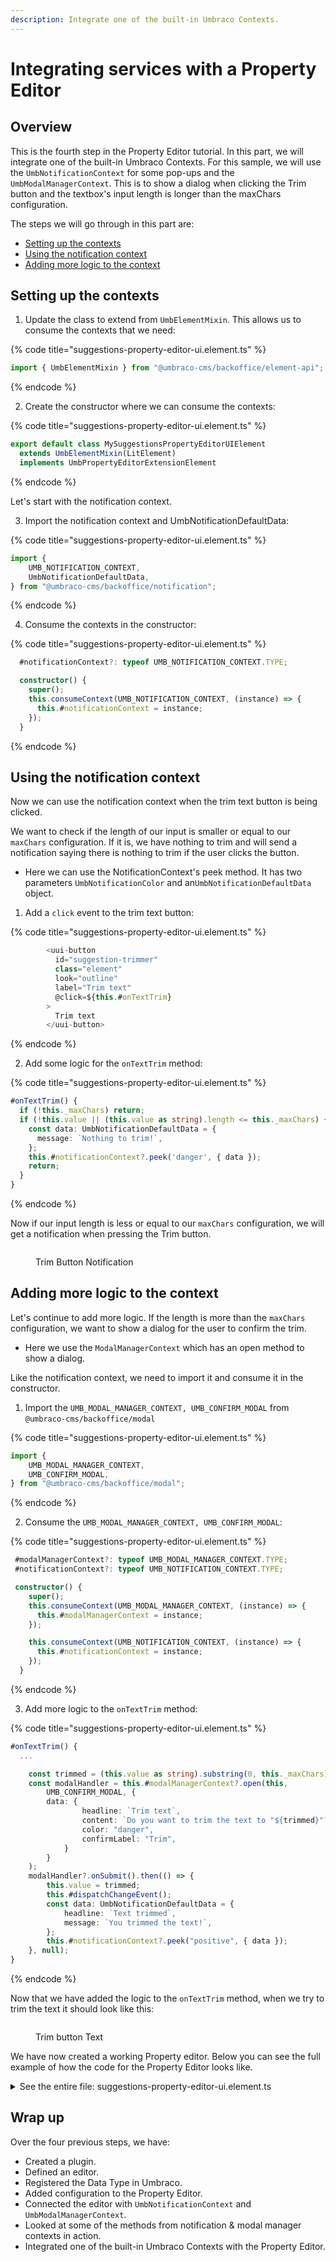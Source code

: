 ```yaml
---
description: Integrate one of the built-in Umbraco Contexts.
---
```


# Integrating services with a Property Editor

## Overview

This is the fourth step in the Property Editor tutorial. In this part, we will integrate one of the built-in Umbraco Contexts. For this sample, we will use the `UmbNotificationContext` for some pop-ups and the `UmbModalManagerContext`. This is to show a dialog when clicking the Trim button and the textbox's input length is longer than the maxChars configuration.

The steps we will go through in this part are:

* [Setting up the contexts](integrating-services-with-a-property-editor.md#setting-up-the-contexts)
* [Using the notification context](integrating-services-with-a-property-editor.md#using-the-notification-context)
* [Adding more logic to the context](integrating-services-with-a-property-editor.md#adding-more-logic-to-the-context)

## Setting up the contexts

1. Update the class to extend from `UmbElementMixin`. This allows us to consume the contexts that we need:

{% code title="suggestions-property-editor-ui.element.ts" %}
```typescript
import { UmbElementMixin } from "@umbraco-cms/backoffice/element-api";
```
{% endcode %}

2. Create the constructor where we can consume the contexts:

{% code title="suggestions-property-editor-ui.element.ts" %}
```typescript
export default class MySuggestionsPropertyEditorUIElement
  extends UmbElementMixin(LitElement)
  implements UmbPropertyEditorExtensionElement
```
{% endcode %}

Let's start with the notification context.

3. Import the notification context and UmbNotificationDefaultData:

{% code title="suggestions-property-editor-ui.element.ts" %}
```typescript
import {
    UMB_NOTIFICATION_CONTEXT,
    UmbNotificationDefaultData,
} from "@umbraco-cms/backoffice/notification";
```
{% endcode %}

4. Consume the contexts in the constructor:

{% code title="suggestions-property-editor-ui.element.ts" %}
```typescript
  #notificationContext?: typeof UMB_NOTIFICATION_CONTEXT.TYPE;

  constructor() {
    super();
    this.consumeContext(UMB_NOTIFICATION_CONTEXT, (instance) => {
      this.#notificationContext = instance;
    });
  }
```
{% endcode %}

## Using the notification context

Now we can use the notification context when the trim text button is being clicked.

We want to check if the length of our input is smaller or equal to our `maxChars` configuration. If it is, we have nothing to trim and will send a notification saying there is nothing to trim if the user clicks the button.

* Here we can use the NotificationContext's peek method. It has two parameters `UmbNotificationColor` and an`UmbNotificationDefaultData` object.

1. Add a `click` event to the trim text button:

{% code title="suggestions-property-editor-ui.element.ts" %}
```typescript
        <uui-button
          id="suggestion-trimmer"
          class="element"
          look="outline"
          label="Trim text"
          @click=${this.#onTextTrim}
        >
          Trim text
        </uui-button>
```
{% endcode %}

2. Add some logic for the `onTextTrim` method:

{% code title="suggestions-property-editor-ui.element.ts" %}
```typescript
#onTextTrim() {
  if (!this._maxChars) return;
  if (!this.value || (this.value as string).length <= this._maxChars) {
    const data: UmbNotificationDefaultData = {
      message: `Nothing to trim!`,
    };
    this.#notificationContext?.peek('danger', { data });
    return;
  }
}
```
{% endcode %}

Now if our input length is less or equal to our `maxChars` configuration, we will get a notification when pressing the Trim button.

<figure><img src="../../.gitbook/assets/nothing-to-trim (1) (1).png" alt=""><figcaption><p>Trim Button Notification</p></figcaption></figure>

## Adding more logic to the context

Let's continue to add more logic. If the length is more than the `maxChars` configuration, we want to show a dialog for the user to confirm the trim.

* Here we use the `ModalManagerContext` which has an open method to show a dialog.

Like the notification context, we need to import it and consume it in the constructor.

1. Import the `UMB_MODAL_MANAGER_CONTEXT, UMB_CONFIRM_MODAL` from `@umbraco-cms/backoffice/modal`

{% code title="suggestions-property-editor-ui.element.ts" %}
```typescript
import {
    UMB_MODAL_MANAGER_CONTEXT,
    UMB_CONFIRM_MODAL,
} from "@umbraco-cms/backoffice/modal";
```
{% endcode %}

2. Consume the `UMB_MODAL_MANAGER_CONTEXT, UMB_CONFIRM_MODAL`:

{% code title="suggestions-property-editor-ui.element.ts" %}
```typescript
 #modalManagerContext?: typeof UMB_MODAL_MANAGER_CONTEXT.TYPE;
 #notificationContext?: typeof UMB_NOTIFICATION_CONTEXT.TYPE;

 constructor() {
    super();
    this.consumeContext(UMB_MODAL_MANAGER_CONTEXT, (instance) => {
      this.#modalManagerContext = instance;
    });

    this.consumeContext(UMB_NOTIFICATION_CONTEXT, (instance) => {
      this.#notificationContext = instance;
    });
  }
```
{% endcode %}

3. Add more logic to the `onTextTrim` method:

{% code title="suggestions-property-editor-ui.element.ts" %}
```typescript
#onTextTrim() {
  ...

    const trimmed = (this.value as string).substring(0, this._maxChars);
    const modalHandler = this.#modalManagerContext?.open(this, 
        UMB_CONFIRM_MODAL, {
        data: {
                headline: `Trim text`,
                content: `Do you want to trim the text to "${trimmed}"?`,
                color: "danger",
                confirmLabel: "Trim",
            }
        }            
    );
    modalHandler?.onSubmit().then(() => {
        this.value = trimmed;
        this.#dispatchChangeEvent();
        const data: UmbNotificationDefaultData = {
            headline: `Text trimmed`,
            message: `You trimmed the text!`,
        };
        this.#notificationContext?.peek("positive", { data });
    }, null);
}
```
{% endcode %}

Now that we have added the logic to the `onTextTrim` method, when we try to trim the text it should look like this:

<figure><img src="../../.gitbook/assets/trim-confirm (1).png" alt=""><figcaption><p>Trim button Text</p></figcaption></figure>

We have now created a working Property editor. Below you can see the full example of how the code for the Property Editor looks like.

<details>

<summary>See the entire file: suggestions-property-editor-ui.element.ts</summary>

{% code title="suggestions-property-editor-ui.element.ts" %}
```typescript
import { LitElement, css, html, customElement, property, state, ifDefined } from "@umbraco-cms/backoffice/external/lit";
import { type UmbPropertyEditorUiElement } from "@umbraco-cms/backoffice/extension-registry";
import { type UmbPropertyEditorConfigCollection, UmbPropertyValueChangeEvent } from "@umbraco-cms/backoffice/property-editor";
import { UMB_MODAL_MANAGER_CONTEXT, UMB_CONFIRM_MODAL} from "@umbraco-cms/backoffice/modal";
import { UMB_NOTIFICATION_CONTEXT, UmbNotificationDefaultData} from "@umbraco-cms/backoffice/notification";
import { UmbElementMixin } from "@umbraco-cms/backoffice/element-api";

@customElement('my-suggestions-property-editor-ui')
export default class MySuggestionsPropertyEditorUIElement
    extends UmbElementMixin(LitElement)
    implements UmbPropertyEditorUiElement
{
    @property({ type: String })
    public value = "";

    @state()
    private _disabled?: boolean;

    @state()
    private _placeholder?: string;

    @state()
    private _maxChars?: number;

    @state()
    private _suggestions = [
        "You should take a break",
        "I suggest that you visit the Eiffel Tower",
        "How about starting a book club today or this week?",
        "Are you hungry?",
    ];

    #modalManagerContext?: typeof UMB_MODAL_MANAGER_CONTEXT.TYPE;
    #notificationContext?: typeof UMB_NOTIFICATION_CONTEXT.TYPE;

    constructor() {
        super();
        this.consumeContext(UMB_MODAL_MANAGER_CONTEXT, (instance) => {
            this.#modalManagerContext = instance;
        });

        this.consumeContext(UMB_NOTIFICATION_CONTEXT, (instance) => {
            this.#notificationContext = instance;
        });
    }

    @property({ attribute: false })
    public set config(config: UmbPropertyEditorConfigCollection) {
        this._disabled = config.getValueByAlias("disabled");
        this._placeholder = config.getValueByAlias("placeholder");
        this._maxChars = config.getValueByAlias("maxChars");
    }

    #onInput(e: InputEvent) {
        this.value = (e.target as HTMLInputElement).value;
        this.#dispatchChangeEvent();
    }

    #onSuggestion() {
        const randomIndex = (this._suggestions.length * Math.random()) | 0;
        this.value = this._suggestions[randomIndex];
        this.#dispatchChangeEvent();
    }

    #onTextTrim() {
        if (!this._maxChars) return;
        if (!this.value || (this.value as string).length <= this._maxChars) {
            const data: UmbNotificationDefaultData = {
                message: `Nothing to trim!`,
            };
            this.#notificationContext?.peek("danger", { data });
            return;
        }

        const trimmed = (this.value as string).substring(0, this._maxChars);
        const modalHandler = this.#modalManagerContext?.open(this, 
            UMB_CONFIRM_MODAL, {
            data: {
                    headline: `Trim text`,
                    content: `Do you want to trim the text to "${trimmed}"?`,
                    color: "danger",
                    confirmLabel: "Trim",
                }
            }            
        );
        modalHandler?.onSubmit().then(() => {
            this.value = trimmed;
            this.#dispatchChangeEvent();
            const data: UmbNotificationDefaultData = {
                headline: `Text trimmed`,
                message: `You trimmed the text!`,
            };
            this.#notificationContext?.peek("positive", { data });
        }, null);
    }

    #dispatchChangeEvent() {
        this.dispatchEvent(new UmbPropertyValueChangeEvent());
    }

    render() {
        return html`
            <uui-input
                id="suggestion-input"
                class="element"
                label="text input"
                placeholder=${ifDefined(this._placeholder)}
                maxlength=${ifDefined(this._maxChars)}
                .value=${this.value || ""}
                @input=${this.#onInput}
            >
            </uui-input>
            <div id="wrapper">
                <uui-button
                    id="suggestion-button"
                    class="element"
                    look="primary"
                    label="give me suggestions"
                    ?disabled=${this._disabled}
                    @click=${this.#onSuggestion}
                >
                    Give me suggestions!
                </uui-button>
                <uui-button
                    id="suggestion-trimmer"
                    class="element"
                    look="outline"
                    label="Trim text"
                    @click=${this.#onTextTrim}
                >
                    Trim text
                </uui-button>
            </div>
        `;
    }

    static styles = [
        css`
            #wrapper {
                margin-top: 10px;
                display: flex;
                gap: 10px;
            }
            .element {
                width: 100%;
            }
        `,
    ];
}

declare global {
    interface HTMLElementTagNameMap {
        'my-suggestions-property-editor-ui': MySuggestionsPropertyEditorUIElement;
    }
}
```
{% endcode %}

</details>

## Wrap up

Over the four previous steps, we have:

* Created a plugin.
* Defined an editor.
* Registered the Data Type in Umbraco.
* Added configuration to the Property Editor.
* Connected the editor with `UmbNotificationContext` and `UmbModalManagerContext`.
* Looked at some of the methods from notification & modal manager contexts in action.
* Integrated one of the built-in Umbraco Contexts with the Property Editor.
